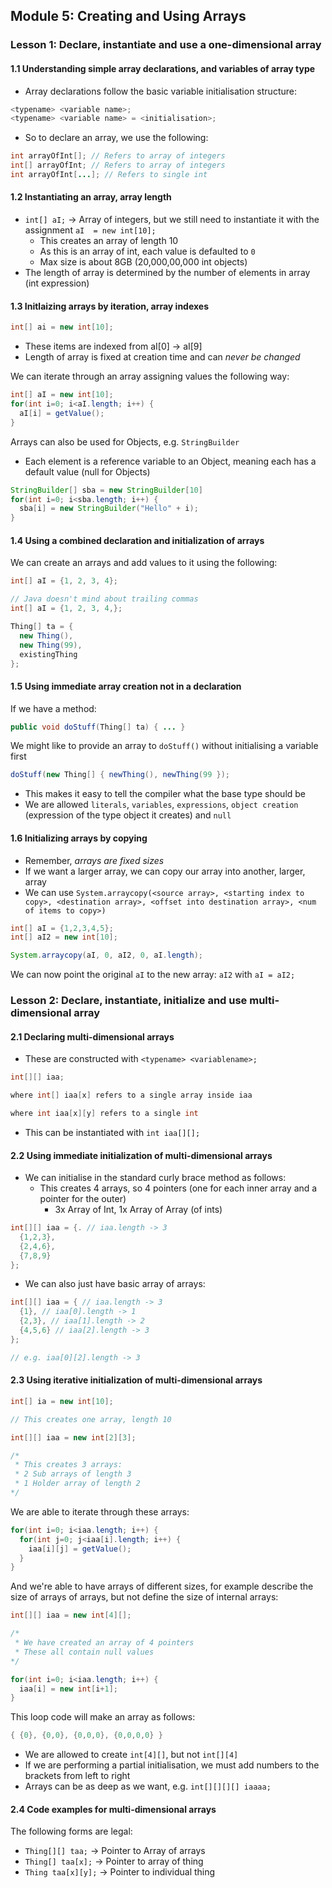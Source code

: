 ## Module 5: Creating and Using Arrays

### Lesson 1: Declare, instantiate and use a one-dimensional array

#### 1.1 Understanding simple array declarations, and variables of array type

* Array declarations follow the basic variable initialisation structure:

``` java
<typename> <variable name>;
<typename> <variable name> = <initialisation>;
```

* So to declare an array, we use the following:

``` java
int arrayOfInt[]; // Refers to array of integers
int[] arrayOfInt; // Refers to array of integers
int arrayOfInt[...]; // Refers to single int
```

#### 1.2 Instantiating an array, array length

* `int[] aI;` -> Array of integers, but we still need to instantiate it with the assignment `aI  = new int[10];`
  * This creates an array of length 10
  * As this is an array of int, each value is defaulted to `0`
  * Max size is about 8GB (20,000,00,000 int objects)
* The length of array is determined by the number of elements in array (int expression)

#### 1.3 Initlaizing arrays by iteration, array indexes

``` java
int[] ai = new int[10];
```

* These items are indexed from aI[0] -> aI[9]
* Length of array is fixed at creation time and can *never be changed*

We can iterate through an array assigning values the following way:

``` java
int[] aI = new int[10];
for(int i=0; i<aI.length; i++) {
  aI[i] = getValue();
}
```

Arrays can also be used for Objects, e.g. `StringBuilder`

* Each element is a reference variable to an Object, meaning each has a default value (null for Objects)

``` java
StringBuilder[] sba = new StringBuilder[10]
for(int i=0; i<sba.length; i++) {
  sba[i] = new StringBuilder("Hello" + i);
}
```

#### 1.4 Using a combined declaration and initialization of arrays

We can create an arrays and add values to it using the following:

``` java
int[] aI = {1, 2, 3, 4};

// Java doesn't mind about trailing commas
int[] aI = {1, 2, 3, 4,};

Thing[] ta = {
  new Thing(),
  new Thing(99),
  existingThing
};
```

#### 1.5 Using immediate array creation not in a declaration

If we have a method:

``` java
public void doStuff(Thing[] ta) { ... }
```

We might like to provide an array to `doStuff()` without initialising a variable first

``` java
doStuff(new Thing[] { newThing(), newThing(99 });
```

* This makes it easy to tell the compiler what the base type should be
* We are allowed `literals`, `variables`, `expressions`, `object creation` (expression of the type object it creates) and `null`

#### 1.6 Initializing arrays by copying

* Remember, *arrays are fixed sizes*
* If we want a larger array, we can copy our array into another, larger, array
* We can use `System.arraycopy(<source array>, <starting index to copy>, <destination array>, <offset into destination array>, <num of items to copy>)`

``` java
int[] aI = {1,2,3,4,5};
int[] aI2 = new int[10];

System.arraycopy(aI, 0, aI2, 0, aI.length);
```

We can now point the original `aI` to the new array: `aI2` with `aI = aI2;`

### Lesson 2: Declare, instantiate, initialize and use multi-dimensional array

#### 2.1 Declaring multi-dimensional arrays

* These are constructed with `<typename> <variablename>;`

``` java
int[][] iaa;

where int[] iaa[x] refers to a single array inside iaa

where int iaa[x][y] refers to a single int
```

* This can be instantiated with `int iaa[][];`

#### 2.2 Using immediate initialization of multi-dimensional arrays

* We can initialise in the standard curly brace method as follows:
	* This creates 4 arrays, so 4 pointers (one for each inner array and a pointer for the outer)
		* 3x Array of Int, 1x Array of Array (of ints) 

``` java
int[][] iaa = {. // iaa.length -> 3
  {1,2,3},
  {2,4,6},
  {7,8,9}
};
```

* We can also just have basic array of arrays:

``` java
int[][] iaa = { // iaa.length -> 3
  {1}, // iaa[0].length -> 1
  {2,3}, // iaa[1].length -> 2
  {4,5,6} // iaa[2].length -> 3
};

// e.g. iaa[0][2].length -> 3
```

#### 2.3 Using iterative initialization of multi-dimensional arrays

``` java
int[] ia = new int[10];

// This creates one array, length 10

int[][] iaa = new int[2][3];

/*
 * This creates 3 arrays:
 * 2 Sub arrays of length 3
 * 1 Holder array of length 2
*/ 
```

We are able to iterate through these arrays:

``` java
for(int i=0; i<iaa.length; i++) {
  for(int j=0; j<iaa[i].length; i++) {
    iaa[i][j] = getValue();
  }
} 
```

And we're able to have arrays of different sizes, for example describe the size of arrays of arrays, but not define the size of internal arrays:

``` java
int[][] iaa = new int[4][];

/*
 * We have created an array of 4 pointers
 * These all contain null values
*/ 

for(int i=0; i<iaa.length; i++) {
  iaa[i] = new int[i+1];
}
```

This loop code will make an array as follows:

``` java
{ {0}, {0,0}, {0,0,0}, {0,0,0,0} }
```

* We are allowed to create `int[4][]`, but not `int[][4]`
* If we are performing a partial initialisation, we must add numbers to the brackets from left to right
* Arrays can be as deep as we want, e.g. `int[][][][] iaaaa;`

#### 2.4 Code examples for multi-dimensional arrays

The following forms are legal:

* `Thing[][] taa;` -> Pointer to Array of arrays
* `Thing[] taa[x];` -> Pointer to array of thing
* `Thing taa[x][y];` -> Pointer to individual thing
